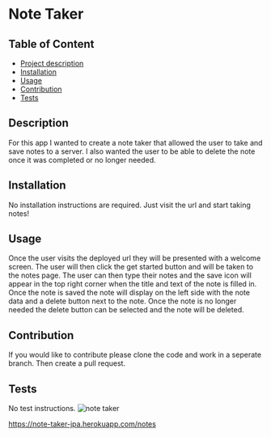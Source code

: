 

  # Note Taker
  

  ## Table of Content
  - [Project description](#Description)
  - [Installation](#Installation)
  - [Usage](#Usage)
  - [Contribution](#Contribution)
  - [Tests](#Test)
  

  ## Description
  For this app I wanted to create a note taker that allowed the user to take and save notes to a server. I also wanted the user to be able to delete the note once it was completed or no longer needed. 

  ## Installation
  No installation instructions are required. Just visit the url and start taking notes!

  ## Usage
  Once the user visits the deployed url they will be presented with a welcome screen. The user will then click the get started button and will be taken to the notes page. The user can then type their notes and the save icon will appear in the top right corner when the title and text of the note is filled in. Once the note is saved the note will display on the left side with the note data and a delete button next to the note. Once the note is no longer needed the delete button can be selected and the note will be deleted.

  ## Contribution
  If you would like to contribute please clone the code and work in a seperate branch. Then create a pull request.
  
  ## Tests
  No test instructions.
![note taker](https://user-images.githubusercontent.com/110742147/199641819-99576448-77f7-48f3-bdbb-f7f1e0a0c17a.PNG)

https://note-taker-jpa.herokuapp.com/notes
